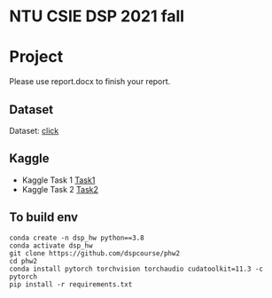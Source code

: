 # NTU CSIE DSP 2021 fall 
# Project

Please use report.docx to finish your report.

## Dataset
Dataset: [click](https://drive.google.com/drive/folders/1ZN3yixI8rxzKN7ojMyWQo8_9T_DCt2C8)

## Kaggle
- Kaggle Task 1 [Task1](https://www.kaggle.com/c/ntu-dsp2021-part1)
- Kaggle Task 2 [Task2](https://www.kaggle.com/c/ntu-dsp2-2021-part2)

## To build env
```
conda create -n dsp_hw python==3.8 
conda activate dsp_hw 
git clone https://github.com/dspcourse/phw2
cd phw2
conda install pytorch torchvision torchaudio cudatoolkit=11.3 -c pytorch
pip install -r requirements.txt

```
